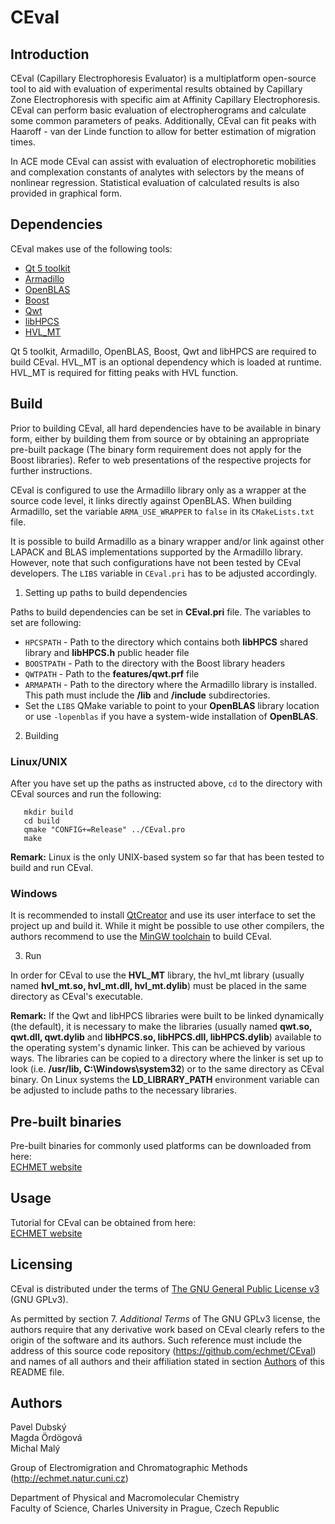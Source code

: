 CEval
===

Introduction
---

CEval (Capillary Electrophoresis Evaluator) is a multiplatform open-source tool to aid with evaluation of experimental results obtained by Capillary Zone Electrophoresis with specific aim at Affinity Capillary Electrophoresis. CEval can perform basic evaluation of electropherograms and calculate some common parameters of peaks. Additionally, CEval can fit peaks with Haaroff - van der Linde function to allow for better estimation of migration times.

In ACE mode CEval can assist with evaluation of electrophoretic mobilities and complexation constants of analytes with selectors by the means of nonlinear regression. Statistical evaluation of calculated results is also provided in graphical form.

Dependencies
---

CEval makes use of the following tools:

- [Qt 5 toolkit](https://www.qt.io/)
- [Armadillo](http://arma.sourceforge.net/)
- [OpenBLAS](http://www.openblas.net/)
- [Boost](http://www.boost.org/)
- [Qwt](http://qwt.sourceforge.net/)
- [libHPCS](https://github.com/echmet/libHPCS)
- [HVL_MT](https://github.com/echmet/HVL_MT)

Qt 5 toolkit, Armadillo, OpenBLAS, Boost, Qwt and libHPCS are required to build CEval. HVL_MT is an optional dependency which is loaded at runtime. HVL_MT is required for fitting peaks with HVL function.

Build
---

Prior to building CEval, all hard dependencies have to be available in binary form, either by building them from source or by obtaining an appropriate pre-built package (The binary form requirement does not apply for the Boost libraries). Refer to web presentations of the respective projects for further instructions.

CEval is configured to use the Armadillo library only as a wrapper at the source code level, it links directly against OpenBLAS. When building Armadillo, set the variable `ARMA_USE_WRAPPER` to `false` in its `CMakeLists.txt` file.

It is possible to build Armadillo as a binary wrapper and/or link against other LAPACK and BLAS implementations supported by the Armadillo library. However, note that such configurations have not been tested by CEval developers. The `LIBS` variable in `CEval.pri` has to be adjusted accordingly.

1. Setting up paths to build dependencies

  Paths to build dependencies can be set in **CEval.pri** file. The variables to set are following:

  - `HPCSPATH` - Path to the directory which contains both **libHPCS** shared library and **libHPCS.h** public header file
  - `BOOSTPATH` - Path to the directory with the Boost library headers
  - `QWTPATH` - Path to the **features/qwt.prf** file
  - `ARMAPATH` - Path to the directory where the Armadillo library is installed. This path must include the **/lib** and **/include** subdirectories.
  - Set the `LIBS` QMake variable to point to your **OpenBLAS** library location or use `-lopenblas` if you have a system-wide installation of **OpenBLAS**.

2. Building

  ### Linux/UNIX

  After you have set up the paths as instructed above, `cd` to the directory with CEval sources and run the following:

       mkdir build
       cd build
       qmake "CONFIG+=Release" ../CEval.pro
       make

  **Remark:** Linux is the only UNIX-based system so far that has been tested to build and run CEval.

  ### Windows

  It is recommended to install [QtCreator](https://www.qt.io/ide/) and use its user interface to set the project up and build it. While it might be possible to use other compilers, the authors recommend to use the [MinGW toolchain](http://www.mingw.org/) to build CEval.

3. Run

  In order for CEval to use the **HVL_MT** library, the hvl_mt library (usually named **hvl_mt.so, hvl_mt.dll, hvl_mt.dylib**) must be placed in the same directory as CEval's executable.

  **Remark:** If the Qwt and libHPCS libraries were built to be linked dynamically (the default), it is necessary to make the libraries (usually named **qwt.so, qwt.dll, qwt.dylib** and **libHPCS.so, libHPCS.dll, libHPCS.dylib**) available to the operating system's dynamic linker. This can be achieved by various ways. The libraries can be copied to a directory where the linker is set up to look (i.e. **/usr/lib, C:\Windows\system32**) or to the same directory as CEval binary. On Linux systems the **LD_LIBRARY_PATH** environment variable can be adjusted to include paths to the necessary libraries.

Pre-built binaries
---
Pre-built binaries for commonly used platforms can be downloaded from here:  
[ECHMET website](http://echmet.natur.cuni.cz/ceval#block-block-17)

Usage
---
Tutorial for CEval can be obtained from here:  
[ECHMET website](http://echmet.natur.cuni.cz/ceval#block-block-17)

Licensing
---

CEval is distributed under the terms of [The GNU General Public License v3](https://www.gnu.org/licenses/gpl.html) (GNU GPLv3).

As permitted by section 7. *Additional Terms* of The GNU GPLv3 license, the authors require that any derivative work based on CEval clearly refers to the origin of the software and its authors. Such reference must include the address of this source code repository (https://github.com/echmet/CEval) and names of all authors and their affiliation stated in section [Authors](#Authors) of this README file.

<a name="Authors"></a>
Authors
---

Pavel Dubský  
Magda Ördögová  
Michal Malý  

Group of Electromigration and Chromatographic Methods (http://echmet.natur.cuni.cz)

Department of Physical and Macromolecular Chemistry  
Faculty of Science, Charles University in Prague, Czech Republic
